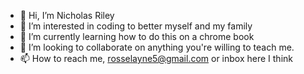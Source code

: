 - 👋 Hi, I’m Nicholas Riley
- 👀 I’m interested in coding to better myself and my family
- 🌱 I’m currently learning how to do this on a chrome book
- 💞️ I’m looking to collaborate on anything you're willing to teach me.
- 📫 How to reach me, rosselayne5@gmail.com or inbox here I think

<!---
rosselayne5/rosselayne5 is a ✨ special ✨ repository because its `README.md` (this file) appears on your GitHub profile.
You can click the Preview link to take a look at your changes.
--->
